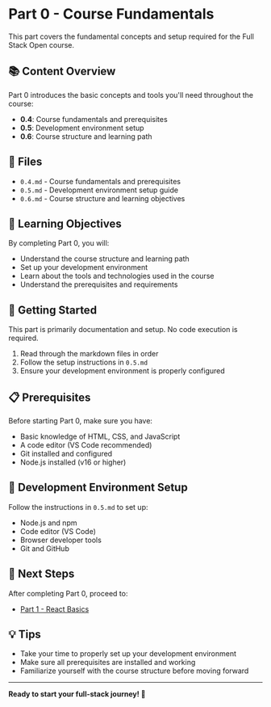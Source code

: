 # Part 0 - Course Fundamentals

This part covers the fundamental concepts and setup required for the Full Stack Open course.

## 📚 Content Overview

Part 0 introduces the basic concepts and tools you'll need throughout the course:

- **0.4**: Course fundamentals and prerequisites
- **0.5**: Development environment setup
- **0.6**: Course structure and learning path

## 📁 Files

- `0.4.md` - Course fundamentals and prerequisites
- `0.5.md` - Development environment setup guide
- `0.6.md` - Course structure and learning objectives

## 🎯 Learning Objectives

By completing Part 0, you will:

- Understand the course structure and learning path
- Set up your development environment
- Learn about the tools and technologies used in the course
- Understand the prerequisites and requirements

## 🚀 Getting Started

This part is primarily documentation and setup. No code execution is required.

1. Read through the markdown files in order
2. Follow the setup instructions in `0.5.md`
3. Ensure your development environment is properly configured

## 📋 Prerequisites

Before starting Part 0, make sure you have:

- Basic knowledge of HTML, CSS, and JavaScript
- A code editor (VS Code recommended)
- Git installed and configured
- Node.js installed (v16 or higher)

## 🔧 Development Environment Setup

Follow the instructions in `0.5.md` to set up:

- Node.js and npm
- Code editor (VS Code)
- Browser developer tools
- Git and GitHub

## 📖 Next Steps

After completing Part 0, proceed to:

- [Part 1 - React Basics](../part1/README.md)

## 💡 Tips

- Take your time to properly set up your development environment
- Make sure all prerequisites are installed and working
- Familiarize yourself with the course structure before moving forward

---

**Ready to start your full-stack journey! 🚀**
